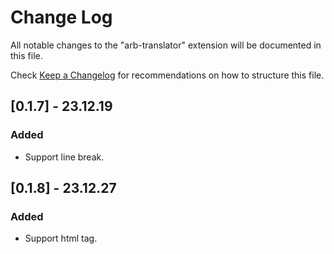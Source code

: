 # Change Log

All notable changes to the "arb-translator" extension will be documented in this file.

Check [Keep a Changelog](http://keepachangelog.com/) for recommendations on how to structure this file.

## [0.1.7] - 23.12.19

### Added

- Support line break.

## [0.1.8] - 23.12.27

### Added

- Support html tag.